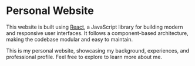 # Personal Website

This website is built using [React](https://reactjs.org/), a JavaScript library for building modern and responsive user interfaces. It follows a component-based architecture, making the codebase modular and easy to maintain.

This is my personal website, showcasing my background, experiences, and professional profile. Feel free to explore to learn more about me.
